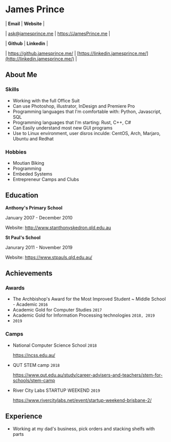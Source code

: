 # James Prince

| **Email** | **Website** |

| ask@jamesprince.me | https://JamesPrince.me |

| **Github** | **Linkedin** |

| https://github.jamesprince.me/ | [https://linkedin.jamesprince.me/](http://linkedin.jamesprince.me/) |

## About Me
<!--Paragraph..-->

### Skills
- Working with the full Office Suit
- Can use Photoshop, illustrator, InDesign and Premiere Pro
- Programming languages that I'm comfortable with: Python, Javascript, SQL
- Programming languages that I'm starting: Rust, C++, C#
- Can Easily understand most new GUI programs
- Use to Linux environment, user disros inculde: CentOS, Arch, Marjaro, Ubuntu and Redhat

### Hobbies
- Moutian Biking
- Programming
- Embeded Systems
- Entrepreneur Camps and Clubs

## Education
**Anthony's Primary School**

January 2007 - December 2010

Website: http://www.stanthonyskedron.qld.edu.au

**St Paul's School**

Janurary 2011 - November 2019

Website: https://www.stpauls.qld.edu.au/
## Achievements
### Awards
- The Archbishop's Award for the Most Improved Student ~ Middle School - Academic `2016`
- Academic Gold for Computer Studies `2017`
- Academic Gold for Information Processing technologies `2018, 2019`
- `2019`
### Camps
- National Computer Science School `2018`

	https://ncss.edu.au/
	
	<!--More..-->
- QUT STEM camp `2018`

	https://www.qut.edu.au/study/career-advisers-and-teachers/stem-for-schools/stem-camp
	
	<!--More..-->
- River City Labs STARTUP WEEKEND `2019`

	https://www.rivercitylabs.net/event/startup-weekend-brisbane-2/
	
	<!--More..-->
## Experience
- Working at my dad's business, pick orders and stacking shelfs with parts




